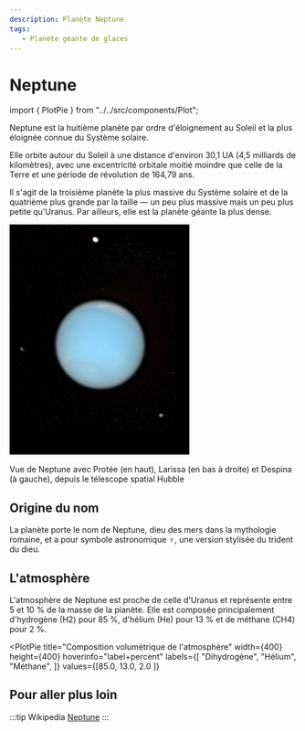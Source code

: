 ```yaml
---
description: Planète Neptune
tags:
   - Planète géante de glaces
---
```


# Neptune

<!-- Imports éventuels pour composants à placer juste en dessous -->
import { PlotPie } from "../../src/components/Plot";

Neptune est la huitième planète par ordre d'éloignement au Soleil et la plus éloignée connue du Système solaire.

Elle orbite autour du Soleil à une distance d'environ 30,1 UA (4,5 milliards de kilomètres), avec une excentricité orbitale moitié moindre que celle de la Terre et une période de révolution de 164,79 ans.

Il s'agit de la troisième planète la plus massive du Système solaire et de la quatrième plus grande par la taille — un peu plus massive mais un peu plus petite qu'Uranus. Par ailleurs, elle est la planète géante la plus dense.

![Vue de Neptune](../../files/Neptune.jpg)

Vue de Neptune avec Protée (en haut), Larissa (en bas à droite) et Despina (à gauche), depuis le télescope spatial Hubble

## Origine du nom

La planète porte le nom de Neptune, dieu des mers dans la mythologie romaine, et a pour symbole astronomique ♆, une version stylisée du trident du dieu.

## L'atmosphère

L'atmosphère de Neptune est proche de celle d'Uranus et représente entre 5 et 10 % de la masse de la planète.
Elle est composée principalement d'hydrogène (H2) pour 85 %, d'hélium (He) pour 13 % et de méthane (CH4) pour 2 %.

<PlotPie
  title="Composition volumétrique de l'atmosphère"
  width={400}
  height={400}
  hoverinfo="label+percent"
  labels={[
    "Dihydrogène",
    "Hélium",
    "Méthane",
  ]}
  values={[85.0, 13.0, 2.0 ]}
></PlotPie>

## Pour aller plus loin

:::tip Wikipedia
[Neptune](https://fr.wikipedia.org/wiki/Neptune_(planète))
:::


